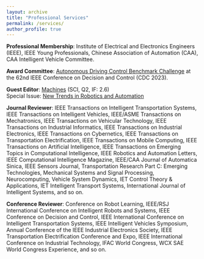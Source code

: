 ```yaml
---
layout: archive
title: "Professional Services"
permalink: /services/
author_profile: true
---
```


**Professional Membership**: Institute of Electrical and Electronics Engineers (IEEE), IEEE Young Professionals, Chinese Association of Automation (CAA), CAA Intelligent Vehicle Committee.

**Award Committee**: [Autonomous Driving Control Benchmark Challenge](https://cdc2023.ieeecss.org/benchmark-challenge/) at the 62nd IEEE Conference on Decision and Control (CDC 2023).

**Guest Editor**: [Machines](https://www.mdpi.com/journal/machines) (SCI, Q2, IF: 2.6)<br>
Special Issue: [New Trends in Robotics and Automation](https://www.mdpi.com/journal/machines/special_issues/7DR1AL0KQ5)

**Journal Reviewer**: IEEE Transactions on Intelligent Transportation Systems, IEEE Transactions on Intelligent Vehicles, IEEE/ASME Transactions on Mechatronics, IEEE Transactions on Vehicular Technology, IEEE Transactions on Industrial Informatics, IEEE Transactions on Industrial Electronics, IEEE Transactions on Cybernetics, IEEE Transactions on Transportation Electrification, IEEE Transactions on Mobile Computing, IEEE Transactions on Artificial Intelligence, IEEE Transactions on Emerging Topics in Computational Intelligence, IEEE Robotics and Automation Letters, IEEE Computational Intelligence Magazine, IEEE/CAA Journal of Automatica Sinica, IEEE Sensors Journal, Transportation Research Part C: Emerging Technologies, Mechanical Systems and Signal Processing, Neurocomputing, Vehicle System Dynamics, IET Control Theory & Applications, IET Intelligent Transport Systems, International Journal of Intelligent Systems, and so on.

**Conference Reviewer**:  Conference on Robot Learning, IEEE/RSJ International Conference on Intelligent Robots and Systems, IEEE Conference on Decision and Control, IEEE International Conference on Intelligent Transportation Systems, IEEE Intelligent Vehicles Symposium, Annual Conference of the IEEE Industrial Electronics Society, IEEE Transportation Electrification Conference and Expo, IEEE International Conference on Industrial Technology, IFAC World Congress, WCX SAE World Congress Experience, and so on.


